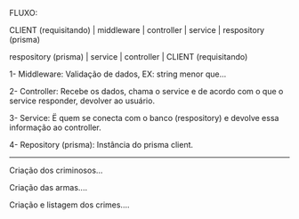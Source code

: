 FLUXO:

CLIENT (requisitando) | middleware | controller | service | respository (prisma)

respository (prisma) | service | controller | CLIENT (requisitando)

1- Middleware: Validação de dados, EX: string menor que...

2- Controller: Recebe os dados, chama o service e de acordo com o que o service responder, devolver ao usuário.

3- Service: Ë quem se conecta com o banco (respository) e devolve essa informação ao controller.

4- Repository (prisma): Instância do prisma client.

---

Criação dos criminosos...

Criação das armas....

Criação e listagem dos crimes....

